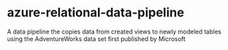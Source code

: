 # azure-relational-data-pipeline
A data pipeline the copies data from created views to newly modeled tables using the AdventureWorks data set first published by Microsoft
